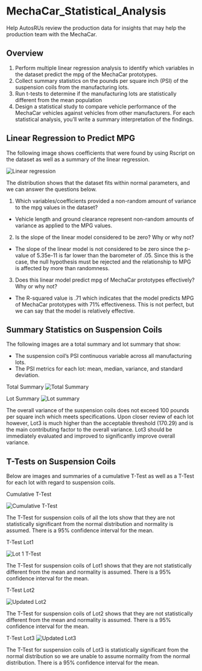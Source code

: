 # MechaCar_Statistical_Analysis 

Help AutosRUs review the production data for insights that may help the production team with the MechaCar.

## Overview

1. Perform multiple linear regression analysis to identify which variables in the dataset predict the mpg of the MechaCar prototypes.
2. Collect summary statistics on the pounds per square inch (PSI) of the suspension coils from the manufacturing lots.
3. Run t-tests to determine if the manufacturing lots are statistically different from the mean population
4. Design a statistical study to compare vehicle performance of the MechaCar vehicles against vehicles from other manufacturers. For each statistical analysis, you’ll write a summary interpretation of the findings.

## Linear Regression to Predict MPG

The following image shows coefficients that were found by using Rscript on the dataset as well as a summary of the linear regression.

![Linear regression](https://user-images.githubusercontent.com/100809925/173847545-bb87cfb3-beba-49e1-884a-1fc345fbb9fe.jpeg)

The distribution shows that the dataset fits within normal parameters, and we can answer the questions below.

1. Which variables/coefficients provided a non-random amount of variance to the mpg values in the dataset?
  - Vehicle length and ground clearance represent non-random amounts of variance as applied to the MPG values.
2. Is the slope of the linear model considered to be zero? Why or why not?
  - The slope of the linear model is not considered to be zero since the p-value of 5.35e-11 is far lower than the barometer of .05.  Since this is the case, the null hypothesis must be rejected and the relationship to MPG is affected by more than randomness.  
3. Does this linear model predict mpg of MechaCar prototypes effectively? Why or why not?
  - The R-squared value is .71 which indicates that the model predicts MPG of MechaCar prototypes with 71% effectiveness.  This is not perfect, but we can say that the model is relatively effective.

## Summary Statistics on Suspension Coils

The following images are a total summary and lot summary that show:
  - The suspension coil’s PSI continuous variable across all manufacturing lots.
  - The PSI metrics for each lot: mean, median, variance, and standard deviation.

Total Summary
![Total Summary](https://user-images.githubusercontent.com/100809925/173854445-31b83e2a-6fdc-4c09-937a-ef3e5ce3ea39.jpeg)

Lot Summary
![Lot summary](https://user-images.githubusercontent.com/100809925/173854502-7f9acede-cb7d-44a0-a92a-67ab6322cc19.jpeg)

The overall variance of the suspension coils does not exceed 100 pounds per square inch which meets specifications.  Upon closer review of each lot however, Lot3 is much higher than the acceptable threshold (170.29) and is the main contributing factor to the overall variance.  Lot3 should be immediately evaluated and improved to significantly improve overall variance.    

## T-Tests on Suspension Coils

Below are images and summaries of a cumulative T-Test as well as a T-Test for each lot with regard to suspension coils.  

Cumulative T-Test

![Cumulative T-Test](https://user-images.githubusercontent.com/100809925/173866765-d84546ed-7045-4a2c-afa5-66681a3309bd.jpeg)

The T-Test for suspension coils of all the lots show that they are not statistically significant from the normal distribution and normality is assumed.  There is a 95% confidence interval for the mean.


T-Test Lot1

![Lot 1 T-Test](https://user-images.githubusercontent.com/100809925/173866822-18a832b0-41aa-4d90-bc09-a6f97af7b6df.jpeg)


The T-Test for suspension coils of Lot1 shows that they are not statistically different from the mean and normality is assumed.  There is a 95% confidence interval for the mean.



T-Test Lot2

![Updated Lot2 ](https://user-images.githubusercontent.com/100809925/173867914-8afef235-4c83-462d-bdf7-dfc9a819e52f.jpeg)


The T-Test for suspension coils of Lot2 shows that they are not statistically different from the mean and normality is assumed.  There is a 95% confidence interval for the mean.


T-Test Lot3
![Updated Lot3](https://user-images.githubusercontent.com/100809925/173867963-df17183d-ef68-4975-ab9f-0f03656c2fb2.jpeg)

The T-Test for suspension coils of Lot3 is statistically significant from the normal distribution so we are unable to assume normality from the normal distribution.  There is a 95% confidence interval for the mean.

